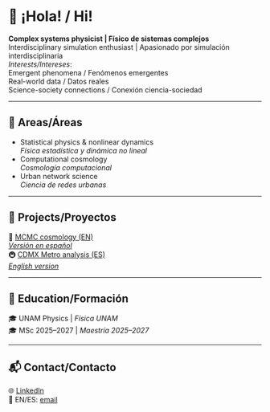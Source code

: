 # 👋 ¡Hola! / Hi!  

**Complex systems physicist | Físico de sistemas complejos**  
Interdisciplinary simulation enthusiast | Apasionado por simulación interdisciplinaria  
*Interests/Intereses*:  
Emergent phenomena / Fenómenos emergentes  
Real-world data / Datos reales  
Science-society connections / Conexión ciencia-sociedad  

---

## 🔧 Areas/Áreas  
- Statistical physics & nonlinear dynamics  
  *Física estadística y dinámica no lineal*  
- Computational cosmology  
  *Cosmología computacional*  
- Urban network science  
  *Ciencia de redes urbanas*  

---

## 📌 Projects/Proyectos  
🔭 [MCMC cosmology (EN)](https://github.com/user/project_cosmo_mcmc)  
  *[Versión en español](#)*  
🚇 [CDMX Metro analysis (ES)](https://github.com/user/project_metro_cdmx)  
  *[English version](#)*  

---

## 🌱 Education/Formación  
🎓 UNAM Physics | *Física UNAM*  
🎓 MSc 2025–2027 | *Maestría 2025–2027*  

---

## 📬 Contact/Contacto  
🌐 [LinkedIn](#)  
📧 EN/ES: [email](mailto:randommail@ciencias.unam.mx)
